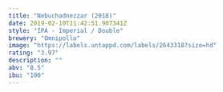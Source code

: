 ```yaml
---
title: "Nebuchadnezzar (2018)"
date: 2019-02-10T11:42:51.907341Z
style: "IPA - Imperial / Double"
brewery: "Omnipollo"
image: "https://labels.untappd.com/labels/2643318?size=hd"
rating: "3.97"
description: ""
abv: "8.5"
ibu: "100"
---
```

